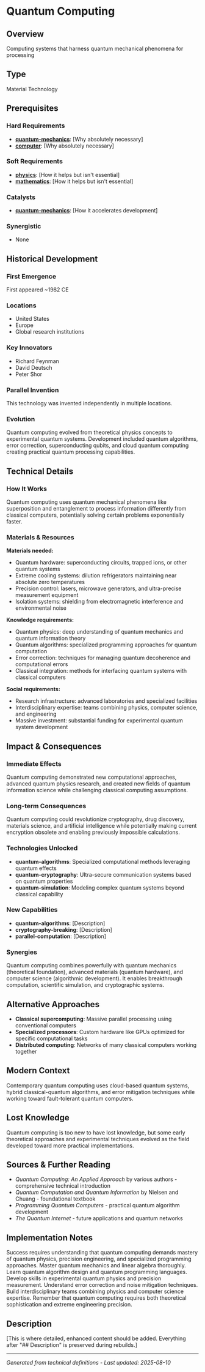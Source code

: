 # Quantum Computing

## Overview
Computing systems that harness quantum mechanical phenomena for processing

## Type
Material Technology

## Prerequisites

### Hard Requirements
- **[quantum-mechanics](../quantum-mechanics/README.md)**: [Why absolutely necessary]
- **[computer](../computer/README.md)**: [Why absolutely necessary]

### Soft Requirements
- **[physics](../physics/README.md)**: [How it helps but isn't essential]
- **[mathematics](../mathematics/README.md)**: [How it helps but isn't essential]

### Catalysts
- **[quantum-mechanics](../quantum-mechanics/README.md)**: [How it accelerates development]

### Synergistic
- None

## Historical Development

### First Emergence
First appeared ~1982 CE

### Locations
- United States
- Europe
- Global research institutions

### Key Innovators
- Richard Feynman
- David Deutsch
- Peter Shor





### Parallel Invention
This technology was invented independently in multiple locations.

### Evolution
Quantum computing evolved from theoretical physics concepts to experimental quantum systems. Development included quantum algorithms, error correction, superconducting qubits, and cloud quantum computing creating practical quantum processing capabilities.

## Technical Details

### How It Works
Quantum computing uses quantum mechanical phenomena like superposition and entanglement to process information differently from classical computers, potentially solving certain problems exponentially faster.

### Materials & Resources
**Materials needed:**
- Quantum hardware: superconducting circuits, trapped ions, or other quantum systems
- Extreme cooling systems: dilution refrigerators maintaining near absolute zero temperatures
- Precision control: lasers, microwave generators, and ultra-precise measurement equipment
- Isolation systems: shielding from electromagnetic interference and environmental noise

**Knowledge requirements:**
- Quantum physics: deep understanding of quantum mechanics and quantum information theory
- Quantum algorithms: specialized programming approaches for quantum computation
- Error correction: techniques for managing quantum decoherence and computational errors
- Classical integration: methods for interfacing quantum systems with classical computers

**Social requirements:**
- Research infrastructure: advanced laboratories and specialized facilities
- Interdisciplinary expertise: teams combining physics, computer science, and engineering
- Massive investment: substantial funding for experimental quantum system development





## Impact & Consequences

### Immediate Effects
Quantum computing demonstrated new computational approaches, advanced quantum physics research, and created new fields of quantum information science while challenging classical computing assumptions.

### Long-term Consequences
Quantum computing could revolutionize cryptography, drug discovery, materials science, and artificial intelligence while potentially making current encryption obsolete and enabling previously impossible calculations.

### Technologies Unlocked
- **quantum-algorithms**: Specialized computational methods leveraging quantum effects
- **quantum-cryptography**: Ultra-secure communication systems based on quantum properties
- **quantum-simulation**: Modeling complex quantum systems beyond classical capability

### New Capabilities
- **quantum-algorithms**: [Description]
- **cryptography-breaking**: [Description]
- **parallel-computation**: [Description]

### Synergies
Quantum computing combines powerfully with quantum mechanics (theoretical foundation), advanced materials (quantum hardware), and computer science (algorithmic development). It enables breakthrough computation, scientific simulation, and cryptographic systems.

## Alternative Approaches
- **Classical supercomputing**: Massive parallel processing using conventional computers
- **Specialized processors**: Custom hardware like GPUs optimized for specific computational tasks
- **Distributed computing**: Networks of many classical computers working together

## Modern Context
Contemporary quantum computing uses cloud-based quantum systems, hybrid classical-quantum algorithms, and error mitigation techniques while working toward fault-tolerant quantum computers.

## Lost Knowledge
Quantum computing is too new to have lost knowledge, but some early theoretical approaches and experimental techniques evolved as the field developed toward more practical implementations.

## Sources & Further Reading
- *Quantum Computing: An Applied Approach* by various authors - comprehensive technical introduction
- *Quantum Computation and Quantum Information* by Nielsen and Chuang - foundational textbook
- *Programming Quantum Computers* - practical quantum algorithm development
- *The Quantum Internet* - future applications and quantum networks

## Implementation Notes
Success requires understanding that quantum computing demands mastery of quantum physics, precision engineering, and specialized programming approaches. Master quantum mechanics and linear algebra thoroughly. Learn quantum algorithm design and quantum programming languages. Develop skills in experimental quantum physics and precision measurement. Understand error correction and noise mitigation techniques. Build interdisciplinary teams combining physics and computer science expertise. Remember that quantum computing requires both theoretical sophistication and extreme engineering precision.

## Description




[This is where detailed, enhanced content should be added. Everything after "## Description" is preserved during rebuilds.]

---
*Generated from technical definitions - Last updated: 2025-08-10*

